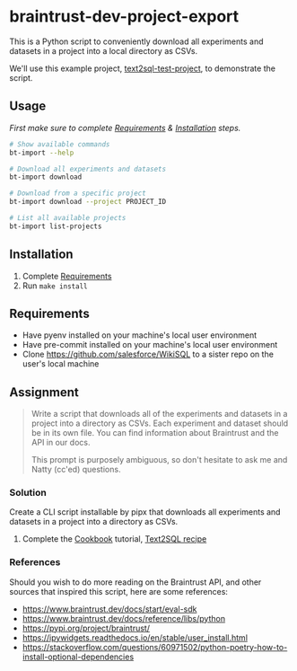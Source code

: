 # braintrust-dev-project-export

This is a Python script to conveniently download all experiments and datasets in a
project into a local directory as CSVs.

We'll use this example project, [text2sql-test-project](https://www.braintrust.dev/app/ben-test-org/p/text2sql-test-project/experiments?ye=metric|duration,metric|llm_duration,metric|prompt_tokens,metric|completion_tokens,metric|total_tokens), to demonstrate the script.

## Usage

_First make sure to complete [Requirements](#requirements) & [Installation](#installation) steps._

```bash
# Show available commands
bt-import --help

# Download all experiments and datasets
bt-import download

# Download from a specific project
bt-import download --project PROJECT_ID

# List all available projects
bt-import list-projects
```

## Installation

1. Complete [Requirements](#requirements)
2. Run `make install`

## Requirements

* Have pyenv installed on your machine's local user environment
* Have pre-commit installed on your machine's local user environment
* Clone <https://github.com/salesforce/WikiSQL> to a sister repo on the user's local machine

## Assignment

> Write a script that downloads all of the experiments and datasets in a project into a directory as CSVs. Each experiment and dataset should be in its own file. You can find information about Braintrust and the API in our docs.
>
> This prompt is purposely ambiguous, so don't hesitate to ask me and Natty (cc'ed)
> questions.

### Solution

Create a CLI script installable by pipx that downloads all experiments and datasets in a project into a directory as CSVs.

1. Complete the [Cookbook](https://www.braintrust.dev/docs/cookbook) tutorial, [Text2SQL recipe](https://www.braintrust.dev/docs/cookbook/recipes/Text2SQL)

### References

Should you wish to do more reading on the Braintrust API, and other sources that
inspired this script, here are some references:

* <https://www.braintrust.dev/docs/start/eval-sdk>
* <https://www.braintrust.dev/docs/reference/libs/python>
* <https://pypi.org/project/braintrust/>
* <https://ipywidgets.readthedocs.io/en/stable/user_install.html>
* <https://stackoverflow.com/questions/60971502/python-poetry-how-to-install-optional-dependencies>
